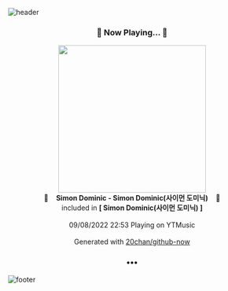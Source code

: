 ![header](https://capsule-render.vercel.app/api?type=wave&height=170&section=header&text=Hi.%20I'm%20SHIFT&fontColor=090707&fontAlignX=45&fontAlignY=65&fontSize=100)

<h3 align="center">🎵 Now Playing... 🎵</h3>
<p align="center">
  <a href="https://music.youtube.com/watch?v=96JxvDnWuGI">
    <img width="300" src="https://lh3.googleusercontent.com/gJoXw6q9Skqzx-OYNETaGfoUCRjbSe7JBw5pchI6yBiT2dF_cbBymgo1ZqZ_oEB161A92ZV1gWYac0MhfA">
  </a>
  <br>
  🎵&nbsp&nbsp&nbsp <b>Simon Dominic - Simon Dominic(사이먼 도미닉)</b> &nbsp&nbsp&nbsp🎵
  <br>
  included in <b>[ Simon Dominic(사이먼 도미닉) ]</b>
  
  <br />
  <br />
  09/08/2022 22:53 Playing on YTMusic
  <br />
  <br />
  Generated with <a href="https://github.com/20chan/github-now">20chan/github-now</a>
</p>

<h3 align="center">•••</h3>

![footer](https://capsule-render.vercel.app/api?type=wave&height=150&section=footer)
